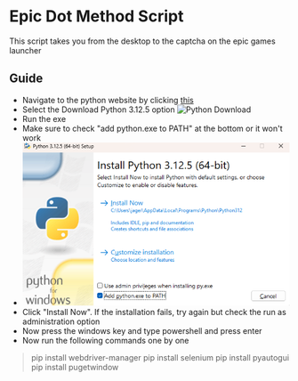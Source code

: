 # Epic Dot Method Script

This script takes you from the desktop to the captcha on the epic games launcher

## Guide
* Navigate to the python website by clicking [this](https://python.org/downloads)
*  Select the Download Python 3.12.5 option
![Python Download](images/pythonDLpng)
* Run the exe
* Make sure to check "add python.exe to PATH" at the bottom or it won't work
* ![Add to PATH](images/addtopath.png)
* Click "Install Now". If the installation fails, try again but check the run as administration option
* Now press the windows key and type powershell and press enter
* Now run the following commands one by one
> pip install webdriver-manager
> pip install selenium
> pip install pyautogui
> pip install pugetwindow
